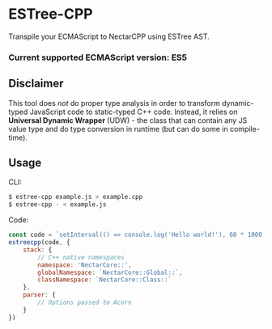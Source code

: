 # ESTree-CPP

Transpile your ECMAScript to NectarCPP using ESTree AST.

### Current supported ECMAScript version: **ES5**


## Disclaimer

This tool does *not* do proper type analysis in order to transform dynamic-typed JavaScript code to static-typed C++ code. Instead, it relies on **Universal Dynamic Wrapper** (UDW) - the class that can contain any JS value type and do type conversion in runtime (but can do some in compile-time).

## Usage

CLI:
```sh
$ estree-cpp example.js > example.cpp
$ estree-cpp - < example.js
```

Code:
```js
const code = `setInterval(() => console.log('Hello world!'), 60 * 1000)`
estreecpp(code, {
	stack: {
		// C++ native namespaces
		namespace: 'NectarCore::',
		globalNamespace: `NectarCore::Global::`,
		classNamespace: `NectarCore::Class::`
	},
	parser: {
		// Options passed to Acorn
	}
})
```
